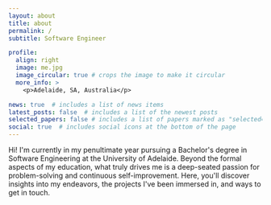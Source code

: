 ```yaml
---
layout: about
title: about
permalink: /
subtitle: Software Engineer

profile:
  align: right
  image: me.jpg
  image_circular: true # crops the image to make it circular
  more_info: >
    <p>Adelaide, SA, Australia</p>

news: true  # includes a list of news items
latest_posts: false  # includes a list of the newest posts
selected_papers: false # includes a list of papers marked as "selected={true}"
social: true  # includes social icons at the bottom of the page
---
```


Hi! I'm currently in my penultimate year pursuing a Bachelor's degree in Software Engineering at the University of Adelaide. Beyond the formal aspects of my education, what truly drives me is a deep-seated passion for problem-solving and continuous self-improvement. Here, you'll discover insights into my endeavors, the projects I've been immersed in, and ways to get in touch.